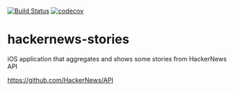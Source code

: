 [![Build Status](https://travis-ci.com/atereshkov/hackernews-stories.svg?branch=master)](https://travis-ci.com/atereshkov/hackernews-stories) [![codecov](https://codecov.io/gh/atereshkov/hackernews-stories/branch/master/graph/badge.svg)](https://codecov.io/gh/atereshkov/hackernews-stories)

# hackernews-stories

iOS application that aggregates and shows some stories from HackerNews API

https://github.com/HackerNews/API
